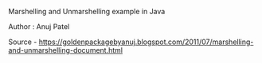 Marshelling and Unmarshelling example in Java

Author : Anuj Patel

Source - https://goldenpackagebyanuj.blogspot.com/2011/07/marshelling-and-unmarshelling-document.html

